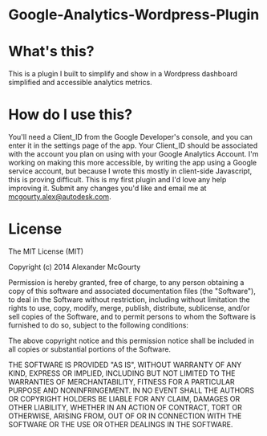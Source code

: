 Google-Analytics-Wordpress-Plugin
=================================

What's this?
===========
This is a plugin I built to simplify and show in a Wordpress dashboard simplified and accessible analytics metrics.

How do I use this?
=================
You'll need a Client_ID from the Google Developer's console, and you can enter it in the settings page of the app.
Your Client_ID should be associated with the account you plan on using with your Google Analytics Account.
I'm working on making this more accessible, by writing the app using a Google service account, but because I wrote this mostly in client-side Javascript, this is proving difficult.
This is my first plugin and I'd love any help improving it. Submit any changes you'd like and email me at mcgourty.alex@autodesk.com.

License
======
The MIT License (MIT)

Copyright (c) 2014 Alexander McGourty

Permission is hereby granted, free of charge, to any person obtaining a copy
of this software and associated documentation files (the "Software"), to deal
in the Software without restriction, including without limitation the rights
to use, copy, modify, merge, publish, distribute, sublicense, and/or sell
copies of the Software, and to permit persons to whom the Software is
furnished to do so, subject to the following conditions:

The above copyright notice and this permission notice shall be included in all
copies or substantial portions of the Software.

THE SOFTWARE IS PROVIDED "AS IS", WITHOUT WARRANTY OF ANY KIND, EXPRESS OR
IMPLIED, INCLUDING BUT NOT LIMITED TO THE WARRANTIES OF MERCHANTABILITY,
FITNESS FOR A PARTICULAR PURPOSE AND NONINFRINGEMENT. IN NO EVENT SHALL THE
AUTHORS OR COPYRIGHT HOLDERS BE LIABLE FOR ANY CLAIM, DAMAGES OR OTHER
LIABILITY, WHETHER IN AN ACTION OF CONTRACT, TORT OR OTHERWISE, ARISING FROM,
OUT OF OR IN CONNECTION WITH THE SOFTWARE OR THE USE OR OTHER DEALINGS IN THE
SOFTWARE.
